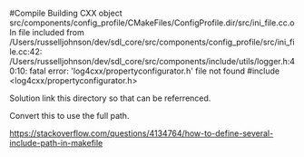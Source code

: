 #Compile
Building CXX object src/components/config_profile/CMakeFiles/ConfigProfile.dir/src/ini_file.cc.o
In file included from /Users/russelljohnson/dev/sdl_core/src/components/config_profile/src/ini_file.cc:42:
/Users/russelljohnson/dev/sdl_core/src/components/include/utils/logger.h:40:10: fatal error: 'log4cxx/propertyconfigurator.h' file not found
#include <log4cxx/propertyconfigurator.h>


Solution link this directory so that can be referrenced.


Convert this to use the full path.




https://stackoverflow.com/questions/4134764/how-to-define-several-include-path-in-makefile
